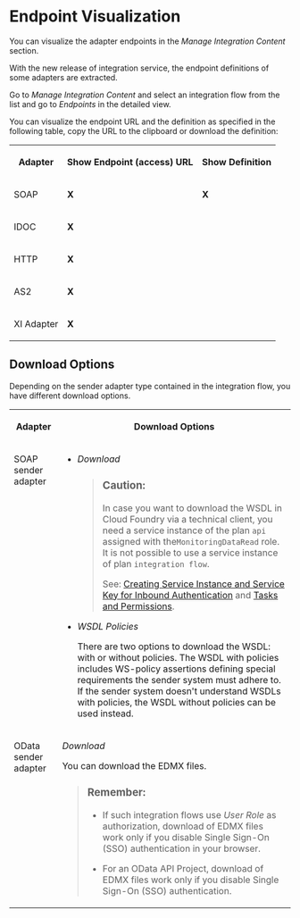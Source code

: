 <!-- loio6c3fb226fe91412d94bbb63ac834b35a -->

# Endpoint Visualization

You can visualize the adapter endpoints in the *Manage Integration Content* section.

With the new release of integration service, the endpoint definitions of some adapters are extracted.

Go to *Manage Integration Content* and select an integration flow from the list and go to *Endpoints* in the detailed view.

You can visualize the endpoint URL and the definition as specified in the following table, copy the URL to the clipboard or download the definition:


<table>
<tr>
<th valign="top">

Adapter

</th>
<th valign="top">

Show Endpoint \(access\) URL

</th>
<th valign="top">

Show Definition

</th>
</tr>
<tr>
<td valign="top">

SOAP

</td>
<td valign="top">

**X** 

</td>
<td valign="top">

**X** 

</td>
</tr>
<tr>
<td valign="top">

IDOC

</td>
<td valign="top">

**X** 

</td>
<td valign="top">



</td>
</tr>
<tr>
<td valign="top">

HTTP

</td>
<td valign="top">

**X** 

</td>
<td valign="top">



</td>
</tr>
<tr>
<td valign="top">

AS2

</td>
<td valign="top">

**X** 

</td>
<td valign="top">



</td>
</tr>
<tr>
<td valign="top">

XI Adapter

</td>
<td valign="top">

**X**

</td>
<td valign="top">

 

</td>
</tr>
</table>



<a name="loio6c3fb226fe91412d94bbb63ac834b35a__section_pyh_p4m_hyb"/>

## Download Options

Depending on the sender adapter type contained in the integration flow, you have different download options.


<table>
<tr>
<th valign="top">

Adapter

</th>
<th valign="top">

Download Options

</th>
</tr>
<tr>
<td valign="top">

SOAP sender adapter

</td>
<td valign="top">

-   *Download*

    > ### Caution:  
    > In case you want to download the WSDL in Cloud Foundry via a technical client, you need a service instance of the plan `api` assigned with the`MonitoringDataRead` role. It is not possible to use a service instance of plan `integration flow`.
    > 
    > See: [Creating Service Instance and Service Key for Inbound Authentication](../ConnectionSetup/creating-service-instance-and-service-key-for-inbound-authentication-19af5e2.md) and [Tasks and Permissions](../SecurityNeo/tasks-and-permissions-556d557.md).

-   *WSDL Policies*

    There are two options to download the WSDL: with or without policies. The WSDL with policies includes WS-policy assertions defining special requirements the sender system must adhere to. If the sender system doesn't understand WSDLs with policies, the WSDL without policies can be used instead.




</td>
</tr>
<tr>
<td valign="top">

OData sender adapter

</td>
<td valign="top">

*Download*

You can download the EDMX files.

> ### Remember:  
> -   If such integration flows use *User Role* as authorization, download of EDMX files work only if you disable Single Sign-On \(SSO\) authentication in your browser.
> 
> -   For an OData API Project, download of EDMX files work only if you disable Single Sign-On \(SSO\) authentication.



</td>
</tr>
</table>

